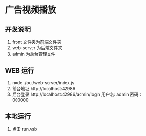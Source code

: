 # 广告视频播放



## 开发说明
1. front 文件夹为前端文件夹
2. web-server 为后端文件夹
3. admin 为后台管理文件
## WEB 运行
1. node ./out/web-server/index.js
1. 前台地址 http://localhost:42986
1. 后台登录 http://localhost:42986/admin/login 用户名: admin 密码：000000
## 本地运行
1. 点击 run.vsb



